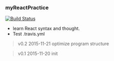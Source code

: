 ### myReactPractice

[![Build Status](https://travis-ci.org/[sunchenguang]/[myReactPractice].png)](https://travis-ci.org/[sunchenguang]/[myReactPractice])

- learn React syntax and thought.
- Test .travis.yml

> v0.2 2015-11-21 optimize program structure

> v0.1 2015-11-20 init 
